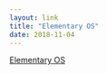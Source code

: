 ```yaml
---
layout: link
title: "Elementary OS"
date: 2018-11-04
---
```

[Elementary OS](http://elementary.io/)
